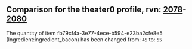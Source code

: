 ## Comparison for the theater0 profile, rvn: [2078](https://github.com/PRO100KatYT/FortniteProfileRevisions/tree/main/profiles/theater0/2078%20theater0.json)-[2080](https://github.com/PRO100KatYT/FortniteProfileRevisions/tree/main/profiles/theater0/2080%20theater0.json)

The quantity of item fb79cf4a-3e77-4ece-b594-e23ba2cfe8e5 (Ingredient:ingredient_bacon) has been changed from: `45` to: `55`
<br><br>
